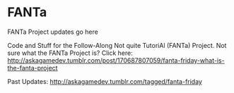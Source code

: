# FANTa
FANTa Project updates go here

Code and Stuff for the Follow-Along Not quite TutoriAl (FANTa) Project.
Not sure what the FANTa Project is? Click here: http://askagamedev.tumblr.com/post/170687807059/fanta-friday-what-is-the-fanta-project

Past Updates: http://askagamedev.tumblr.com/tagged/fanta-friday
